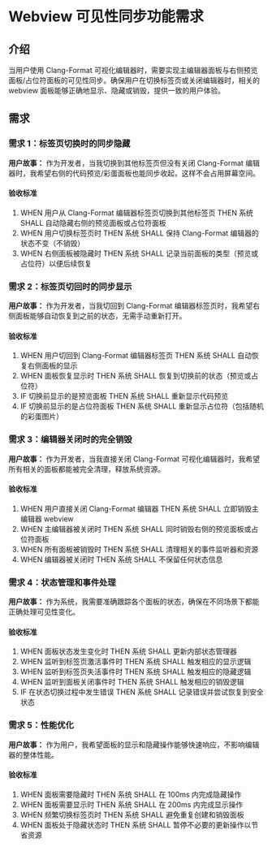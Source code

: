 # Webview 可见性同步功能需求

## 介绍

当用户使用 Clang-Format 可视化编辑器时，需要实现主编辑器面板与右侧预览面板/占位符面板的可见性同步。确保用户在切换标签页或关闭编辑器时，相关的 webview 面板能够正确地显示、隐藏或销毁，提供一致的用户体验。

## 需求

### 需求 1：标签页切换时的同步隐藏

**用户故事：** 作为开发者，当我切换到其他标签页但没有关闭 Clang-Format 编辑器时，我希望右侧的代码预览/彩蛋面板也能同步收起，这样不会占用屏幕空间。

#### 验收标准

1. WHEN 用户从 Clang-Format 编辑器标签页切换到其他标签页 THEN 系统 SHALL 自动隐藏右侧的预览面板或占位符面板
2. WHEN 用户切换标签页时 THEN 系统 SHALL 保持 Clang-Format 编辑器的状态不变（不销毁）
3. WHEN 右侧面板被隐藏时 THEN 系统 SHALL 记录当前面板的类型（预览或占位符）以便后续恢复

### 需求 2：标签页切回时的同步显示

**用户故事：** 作为开发者，当我切回到 Clang-Format 编辑器标签页时，我希望右侧面板能够自动恢复到之前的状态，无需手动重新打开。

#### 验收标准

1. WHEN 用户切回到 Clang-Format 编辑器标签页 THEN 系统 SHALL 自动恢复右侧面板的显示
2. WHEN 面板恢复显示时 THEN 系统 SHALL 恢复到切换前的状态（预览或占位符）
3. IF 切换前显示的是预览面板 THEN 系统 SHALL 重新显示代码预览
4. IF 切换前显示的是占位符面板 THEN 系统 SHALL 重新显示占位符（包括随机的彩蛋图片）

### 需求 3：编辑器关闭时的完全销毁

**用户故事：** 作为开发者，当我直接关闭 Clang-Format 可视化编辑器时，我希望所有相关的面板都能被完全清理，释放系统资源。

#### 验收标准

1. WHEN 用户直接关闭 Clang-Format 编辑器 THEN 系统 SHALL 立即销毁主编辑器 webview
2. WHEN 主编辑器被关闭时 THEN 系统 SHALL 同时销毁右侧的预览面板或占位符面板
3. WHEN 所有面板被销毁时 THEN 系统 SHALL 清理相关的事件监听器和资源
4. WHEN 编辑器被关闭时 THEN 系统 SHALL 不保留任何状态信息

### 需求 4：状态管理和事件处理

**用户故事：** 作为系统，我需要准确跟踪各个面板的状态，确保在不同场景下都能正确处理可见性变化。

#### 验收标准

1. WHEN 面板状态发生变化时 THEN 系统 SHALL 更新内部状态管理器
2. WHEN 监听到标签页激活事件时 THEN 系统 SHALL 触发相应的显示逻辑
3. WHEN 监听到标签页失活事件时 THEN 系统 SHALL 触发相应的隐藏逻辑
4. WHEN 监听到面板关闭事件时 THEN 系统 SHALL 触发相应的销毁逻辑
5. IF 在状态切换过程中发生错误 THEN 系统 SHALL 记录错误并尝试恢复到安全状态

### 需求 5：性能优化

**用户故事：** 作为用户，我希望面板的显示和隐藏操作能够快速响应，不影响编辑器的整体性能。

#### 验收标准

1. WHEN 面板需要隐藏时 THEN 系统 SHALL 在 100ms 内完成隐藏操作
2. WHEN 面板需要显示时 THEN 系统 SHALL 在 200ms 内完成显示操作
3. WHEN 频繁切换标签页时 THEN 系统 SHALL 避免重复创建和销毁面板
4. WHEN 面板处于隐藏状态时 THEN 系统 SHALL 暂停不必要的更新操作以节省资源